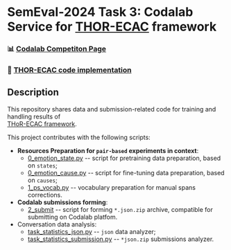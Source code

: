 # SemEval-2024 Task 3: Codalab Service for [THOR-ECAC](https://github.com/nicolay-r/THOR-ECAC) framework

### 📊 [Codalab Competiton Page](https://codalab.lisn.upsaclay.fr/competitions/16141)
### 🤖 [THOR-ECAC code implementation](https://github.com/nicolay-r/THOR-ECAC)

## Description

This repository shares data and submission-related code for training and handling results of  
[THoR-ECAC framework](https://github.com/nicolay-r/THOR-ECAC).

This project contributes with the following scripts:
* **Resources Preparation for `pair-based` experiments in context**:
  * [0_emotion_state.py](e3_pair_ft/0_emotion_state.py) -- script for pretraining data preparation, based on `states`;
  * [0_emotion_cause.py](e3_pair_ft/0_emotion_cause.py) -- script for fine-tuning data preparation, based on `causes`;
  * [1_ps_vocab.py](e3_pair_ft/1_ps_vocab.py) -- vocabulary preparation for manual spans corrections.
* **Codalab submissions forming**:  
  * [2_submit](e3_pair_ft/2_submit.py) -- script for forming `*.json.zip` archive, compatible for submitting on Codalab platfom.
* Conversation data analysis:
  * [task_statistics_json.py](task_statistics_json.py) -- `json` data analyzer;
  * [task_statistics_submission.py](task_statistics_submission.py) -- `*json.zip` submissions analyzer.
